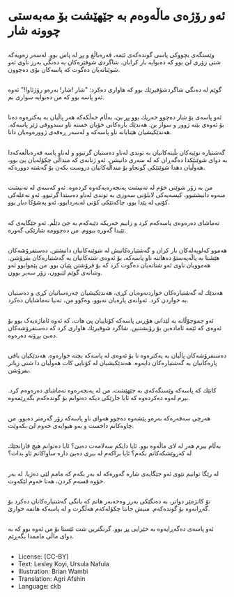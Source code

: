 # ئەو رۆژەی ماڵەوەم به‌ جێهێشت بۆ مەبەستی چوونه شار

##
وێستگە‌ی بچووكی پاسی گونده‌که‌‌ی ئێمه، قه‌ره‌باڵغ و پڕ له پاس بوو. لەسەر زەویەكە شتی زۆری لێ بوو كە دەبوایە بار كرابان. شاگردی‌ شوفێرەكان بە دەنگی بەرز ناوی ئەو شوێنانەیان ده‌گوت كە پاسه‌کان بۆی دەچوون.

##
گوێم لە دەنگی شاگردشۆفیرێك بوو كە هاواری دەكرد: "شار !شار! به‌ره‌و رۆژئاوا!" ئەوە ئەو پاسه بوو كە من دەبوایە سواری بم.

##
ئه‌و پاسه‌ی بۆ شار ده‌چوو خەریك بوو پڕ بێ، بەڵام خەڵكه‌که هەر پاڵیان بە یەكترەوە دەنا بۆ ئەوەی بێنه ژوور و سوار بن. هەندێك بارەكانی خۆیان خستە ناو سندووقی ژێر پاسه‌که. هه‌ندێکیشیان هێنایانە ناو پاسەكە و لەسەر ڕه‌فه‌ی ژوورەوەیان دانا.

##
گەشتیارە نوێیەكان بڵیتەكانیان بە توندی لەناو دەستیان گرتبوو و لەناو پاسه قەرەباڵغەكەدا بە دوای شوێنێكدا دەگەڕان که له سه‌ری دانیشن. ئەو ژنانەی كە منداڵی چكۆلەیان پێ بوو، هەوڵیان دهدا شوێنێكی گونجاو بۆ منداڵەكانیان دروست بكەن بۆ گەشتە دووره‌که.

##
من بە زۆر شوێنی خۆم لە تەنیشت پەنجەرەیەكەوە كردەوە. ئەو كەسەی لە تەنیشت منەوە دانیشتبوو، كیسەیەكی لایلۆنی سەوزی بە توندی لەناو دەستدا گرتبوو. ئەو نه‌عله‌کی کۆنی لە پێدا بوو، چاکه‌تێکی كۆنی لەبەردابوو، ئەو پەشۆكا دیار بوو.

##
تەماشای دەرەوەی پاسه‌که‌م كرد و زانیم خەریكە دێیەكەم بە جێ دێڵم. ئەو جێگایەی كە تێیدا گەورە ببووم. من ده‌چوومه شارێكی گەورە.

##
هەموو كەلوپەلەكان بار كران و گەشتیاره‌كانیش لە شوێنەكانیان دانیشتن. دەستفرۆشەكان هێشتا بە پاڵەپەستۆ دەهاتنە ناو پاسه‌که، بۆ ئەوەی شتەكانیان بە گەشتیارەكان بفرۆشن. هەموویان ناوی ئەو شتانەیان ده‌گوت كرد كە بۆ فرۆشتن پێیان بوو. من پێموابوو ئه‌و وشانه‌ی گوێم لێبوون، زۆر سەیر بوون.

##
هەندێك لە گەشتیارەكان خواردنەوەیان كڕی، هه‌ندێکیشیان چه‌ره‌ساتیان كڕی و دەستیان بە خواردن كرد. ئەوانە‌ی پارەیان نەبوو، وەكوو من، تەنیا تەماشایان ده‌كرد.

##
ئەو جموجۆڵانە بە لێدانی هۆڕنی پاسه‌‌که كۆتاییان پێ هات، که ئه‌وه ئاماژه‌یه‌ک بوو بۆ ئه‌وه‌ی كە ئێمە ئامادەین بۆ رۆیشتنین. شاگرد شوفیرێك هاواری كرد كە دەستفرۆشەكان دەبێ بڕۆنە دەرەوە.

##
دەستفرۆشەكان پاڵیان بە یەكترەوە نا بۆ ئەوەی لە پاسه‌که‌ بچنە خوارەوە. هەندێكیان باقی پارەكانیان بە گەشتیارەكان دایەوە. هه‌ندێکیشیان له کۆتایی کات هه‌وڵیان دا شتی زیاتر بفرۆشن.

##
كاتێك كە پاسه‌که وێستگەكەی بە جێهێشت، من لە پەنجەرەوە تەماشای دەرەوەم كرد. بیرم لەوە ده‌كردەوە كە ئایا جارێكی دیكە دەتوانم بۆ گوندەكەم بگەڕێمەوە.

##
هەرچی سەفەرەكە بەرەو پێشەوە دەچوو هەوای ناو پاسه‌‌که زۆر گەرمتر دەبوو. من چاوەكانم داخست و بەو هیوایەی خەوم لێ بكەوێت.

##
بەڵام بیرم هەر له لای ماڵەوە بوو. ئایا دایكم سەلامەت دەبێ؟ ئایا دەتوانم هیچ قازانجێك لە كەروێشكەكانم بكەم؟ ئایا براكەم لە بیری دەبێ داره ساواکانم ئاو بدات؟

##
لە رێگا توانیم نێوی ئەو جێگایەی شارە گەورەكە لە بەر بكەم كە مامم لێی دەژیا. له به‌ر خۆوه قسه‌م کردن، هه‌تا خه‌وم لێکه‌وت.

##
نۆ كاتژمێر دواتر، بە دەنگێکی بەرز وه‌خەبەر هاتم كە بانگی گەشتیارەكانان دەكرد بۆ گەڕانەوە بۆ گوندەكەم. منیش جانتا چكۆلەكەم هەڵگرت و لە پاسه‌که هاتمه‌ خوارێ.

##
ئه‌و پاسه‌ی ده‌گه‌ڕایه‌وه بە خێرایی پڕ بوو. گرنگترین شت ئێستا بۆ من ئەوە بوو كە بە دوای ماڵی ماممدا بگەڕێم.

##
* License: [CC-BY]
* Text: Lesley Koyi, Ursula Nafula
* Illustration: Brian Wambi
* Translation: Agri Afshin
* Language: ckb
